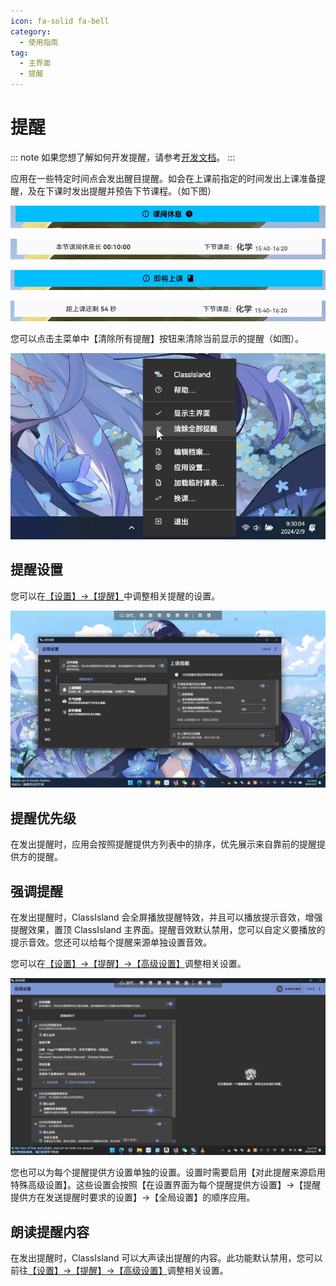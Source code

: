 ```yaml
---
icon: fa-solid fa-bell
category:
  - 使用指南
tag:
  - 主界面
  - 提醒
---
```


# 提醒

::: note
如果您想了解如何开发提醒，请参考[开发文档](../dev/notifications/index.md)。
:::

应用在一些特定时间点会发出醒目提醒。如会在上课前指定的时间发出上课准备提醒，及在下课时发出提醒并预告下节课程。（如下图）

![1690357490894](image/basic/1690357490894.png)

![1690357510377](image/basic/1690357510377.png)

![1690357561703](image/basic/1690357561703.png)

![1690357548114](image/basic/1690357548114.png)

您可以点击主菜单中【清除所有提醒】按钮来清除当前显示的提醒（如图）。

![1694923928375](image/Notifications/1694923928375.png)

## 提醒设置

您可以在[【设置】->【提醒】](classisland://app/settings/notification)中调整相关提醒的设置。

![1694923983253](image/Notifications/1694923983253.png)

## 提醒优先级

在发出提醒时，应用会按照提醒提供方列表中的排序，优先展示来自靠前的提醒提供方的提醒。

## 强调提醒

在发出提醒时，ClassIsland 会全屏播放提醒特效，并且可以播放提示音效，增强提醒效果，置顶 ClassIsland 主界面。提醒音效默认禁用，您可以自定义要播放的提示音效。您还可以给每个提醒来源单独设置音效。

您可以在[【设置】->【提醒】->【高级设置】](classisland://app/settings/notification)调整相关设置。

![1712379341205](image/ChangeLog/1712379341205.png)

您也可以为每个提醒提供方设置单独的设置。设置时需要启用【对此提醒来源启用特殊高级设置】。这些设置会按照【在设置界面为每个提醒提供方设置】->【提醒提供方在发送提醒时要求的设置】->【全局设置】的顺序应用。

## 朗读提醒内容

在发出提醒时，ClassIsland 可以大声读出提醒的内容。此功能默认禁用，您可以前往[【设置】->【提醒】->【高级设置】](classisland://app/settings/notification)调整相关设置。
